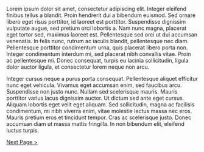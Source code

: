Lorem ipsum dolor sit amet, consectetur adipiscing elit. Integer eleifend finibus tellus a blandit. Proin hendrerit dui a bibendum euismod. Sed ornare libero eget risus porttitor, id laoreet est porttitor. Suspendisse dignissim vulputate augue, sed pretium orci lobortis a. Nam nunc magna, placerat eget tortor sed, maximus laoreet est. Pellentesque sed orci ut dui accumsan venenatis. In felis nunc, rutrum ac iaculis blandit, pellentesque nec diam. Pellentesque porttitor condimentum urna, quis placerat libero porta non. Integer condimentum interdum mi, sed placerat nibh convallis vitae. Proin ac pellentesque mi. Donec consequat, turpis eu lacinia sollicitudin, ligula dolor auctor ligula, et consectetur lorem neque non arcu.

Integer cursus neque a purus porta consequat. Pellentesque aliquet efficitur nunc eget vehicula. Vivamus eget accumsan enim, sed faucibus arcu. Suspendisse non justo nunc. Nullam sed scelerisque mauris. Mauris porttitor varius lacus dignissim auctor. Ut dictum sed ante eget cursus. Aliquam lobortis eget velit eget aliquam. Sed sollicitudin, magna ac facilisis condimentum, mi nibh viverra enim, vitae molestie lectus massa nec eros. Mauris pretium eros et tincidunt tempor. Cras ac scelerisque justo. Donec accumsan diam ut massa mattis fringilla. In non bibendum elit, eleifend luctus turpis.

[Next Page >](./src/page2.md)